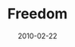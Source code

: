---
layout: media
category: media
series: "Free"
title: "Freedom"
date: 2010-02-22
description: "Brian Tome discusses how freedom is real and is available to each of us."
video: "https://s3.amazonaws.com/crossroadsvideomessages/FREE1.mp4"
video-poster: "https://www.crossroads.net/uploadedfiles/FREE1-still.jpg"
---